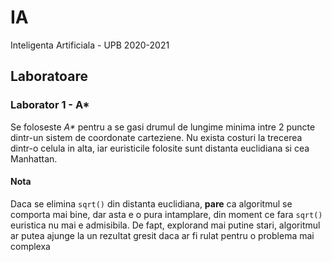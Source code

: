 # IA
Inteligenta Artificiala - UPB 2020-2021


## Laboratoare
### Laborator 1 - A*
Se foloseste _A*_ pentru a se gasi drumul de lungime minima intre 2 puncte
dintr-un sistem de coordonate carteziene. Nu exista costuri la trecerea dintr-o
celula in alta, iar euristicile folosite sunt distanta euclidiana si cea
Manhattan.

#### Nota
Daca se elimina `sqrt()` din distanta euclidiana, **pare** ca algoritmul se
comporta mai bine, dar asta e o pura intamplare, din moment ce fara `sqrt()`
euristica nu mai e admisibila. De fapt, explorand mai putine stari, algoritmul
ar putea ajunge la un rezultat gresit daca ar fi rulat pentru o problema mai
complexa
